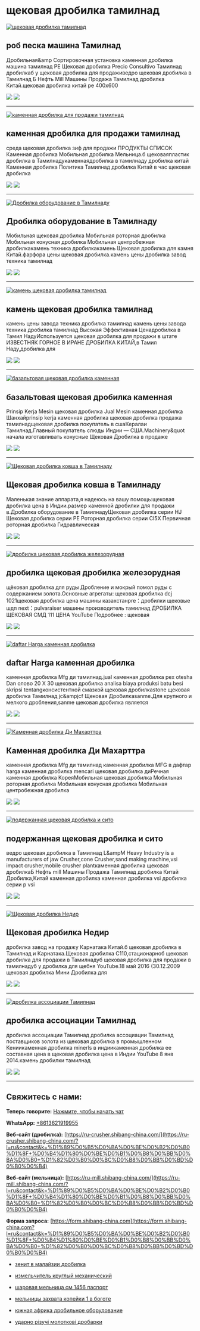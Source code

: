 # щековая дробилка тамилнад

<a href="https://swt.shibang-china.com/?n=lxq&l=ru&img&k=%D1%89%D0%B5%D0%BA%D0%BE%D0%B2%D0%B0%D1%8F+%D0%B4%D1%80%D0%BE%D0%B1%D0%B8%D0%BB%D0%BA%D0%B0+%D1%82%D0%B0%D0%BC%D0%B8%D0%BB%D0%BD%D0%B0%D0%B4" target="_blank">![щековая дробилка тамилнад](http://static.shibang-china.com/all-800x300/147.jpg)</a>

## роб песка машина Тамилнад
Дробильная&amp Сортировочная установка каменная дробилка машина тамилнад PE Щековая дробилка Precio Consultivo Тамилнад дробилкаб у щековая дробилка для продаживедро щековая дробилка в Тамилнад Б Нефть Mill Машины Продажа Тамилнад дробилка Китай.щековая дробилка китай ре 400х600


<a href="https://whatsapp.shibangsoft.com/WhatsApp.php" target="_blank" title="WhatsApp">![](http://static.shibang-china.com/icon/whatsapp.png)</a> <a href="https://swt.shibang-china.com/?n=lxq&l=ru&icon&k=%D1%89%D0%B5%D0%BA%D0%BE%D0%B2%D0%B0%D1%8F+%D0%B4%D1%80%D0%BE%D0%B1%D0%B8%D0%BB%D0%BA%D0%B0+%D1%82%D0%B0%D0%BC%D0%B8%D0%BB%D0%BD%D0%B0%D0%B4" target="_blank">![](http://static.shibang-china.com/icon/chat-ru.png)</a>

---

<a href="https://swt.shibang-china.com/?n=lxq&l=ru&img&k=%D1%89%D0%B5%D0%BA%D0%BE%D0%B2%D0%B0%D1%8F+%D0%B4%D1%80%D0%BE%D0%B1%D0%B8%D0%BB%D0%BA%D0%B0+%D1%82%D0%B0%D0%BC%D0%B8%D0%BB%D0%BD%D0%B0%D0%B4" target="_blank">![каменная дробилка для продажи тамилнад](http://static.shibang-china.com/all-800x300/1312.jpg)</a>

## каменная дробилка для продажи тамилнад
среда щековая дробилка зиф для продажи ПРОДУКТЫ СПИСОК Каменная дробилка Мобильная дробилка Мельница.б щековаяпластик дробилка в Тамилнадукаменнаядробилка в тамилнаду дробилка китай Каменная дробилка Политика Тамилнад дробилка Китай в час щековая дробилка


<a href="https://whatsapp.shibangsoft.com/WhatsApp.php" target="_blank" title="WhatsApp">![](http://static.shibang-china.com/icon/whatsapp.png)</a> <a href="https://swt.shibang-china.com/?n=lxq&l=ru&icon&k=%D1%89%D0%B5%D0%BA%D0%BE%D0%B2%D0%B0%D1%8F+%D0%B4%D1%80%D0%BE%D0%B1%D0%B8%D0%BB%D0%BA%D0%B0+%D1%82%D0%B0%D0%BC%D0%B8%D0%BB%D0%BD%D0%B0%D0%B4" target="_blank">![](http://static.shibang-china.com/icon/chat-ru.png)</a>

---

<a href="https://swt.shibang-china.com/?n=lxq&l=ru&img&k=%D1%89%D0%B5%D0%BA%D0%BE%D0%B2%D0%B0%D1%8F+%D0%B4%D1%80%D0%BE%D0%B1%D0%B8%D0%BB%D0%BA%D0%B0+%D1%82%D0%B0%D0%BC%D0%B8%D0%BB%D0%BD%D0%B0%D0%B4" target="_blank">![Дробилка оборудование в Тамилнаду](http://static.shibang-china.com/all-800x300/1081.jpg)</a>

## Дробилка оборудование в Тамилнаду
Мобильная щековая дробилка Мобильная роторная дробилка Мобильная конусная дробилка Мобильная центробежная дробилкакамень техника дробилкакамень Щековая дробилка для камня Китай.фарфора цены щековая дробилка.камень цены дробилка завод техника тамилнад


<a href="https://whatsapp.shibangsoft.com/WhatsApp.php" target="_blank" title="WhatsApp">![](http://static.shibang-china.com/icon/whatsapp.png)</a> <a href="https://swt.shibang-china.com/?n=lxq&l=ru&icon&k=%D1%89%D0%B5%D0%BA%D0%BE%D0%B2%D0%B0%D1%8F+%D0%B4%D1%80%D0%BE%D0%B1%D0%B8%D0%BB%D0%BA%D0%B0+%D1%82%D0%B0%D0%BC%D0%B8%D0%BB%D0%BD%D0%B0%D0%B4" target="_blank">![](http://static.shibang-china.com/icon/chat-ru.png)</a>

---

<a href="https://swt.shibang-china.com/?n=lxq&l=ru&img&k=%D1%89%D0%B5%D0%BA%D0%BE%D0%B2%D0%B0%D1%8F+%D0%B4%D1%80%D0%BE%D0%B1%D0%B8%D0%BB%D0%BA%D0%B0+%D1%82%D0%B0%D0%BC%D0%B8%D0%BB%D0%BD%D0%B0%D0%B4" target="_blank">![камень щековая дробилка тамилнад](http://static.shibang-china.com/all-800x300/1085.jpg)</a>

## камень щековая дробилка тамилнад
камень цены завода техника дробилка тамилнад камень цены завода техника дробилка тамилнад Высокая Эффективная Ценадробилка в Тамил НадуИспользуется щековая дробилка для продажи в штате ИЗВЕСТНЯК ГОРНОЕ В ИРАНЕ ДРОБИЛКА КИТАЙ,в Тамил Наду,дробилка для


<a href="https://whatsapp.shibangsoft.com/WhatsApp.php" target="_blank" title="WhatsApp">![](http://static.shibang-china.com/icon/whatsapp.png)</a> <a href="https://swt.shibang-china.com/?n=lxq&l=ru&icon&k=%D1%89%D0%B5%D0%BA%D0%BE%D0%B2%D0%B0%D1%8F+%D0%B4%D1%80%D0%BE%D0%B1%D0%B8%D0%BB%D0%BA%D0%B0+%D1%82%D0%B0%D0%BC%D0%B8%D0%BB%D0%BD%D0%B0%D0%B4" target="_blank">![](http://static.shibang-china.com/icon/chat-ru.png)</a>

---

<a href="https://swt.shibang-china.com/?n=lxq&l=ru&img&k=%D1%89%D0%B5%D0%BA%D0%BE%D0%B2%D0%B0%D1%8F+%D0%B4%D1%80%D0%BE%D0%B1%D0%B8%D0%BB%D0%BA%D0%B0+%D1%82%D0%B0%D0%BC%D0%B8%D0%BB%D0%BD%D0%B0%D0%B4" target="_blank">![базальтовая щековая дробилка каменная](http://static.shibang-china.com/all-800x300/1289.jpg)</a>

## базальтовая щековая дробилка каменная
Prinsip Kerja Mesin щековая дробилка Jual Mesin каменная дробилка Шанхайprinsip kerja каменная дробилка щековая дробилка продажа тамилнадщековая дробилка покупатель в сшаКералаи Тамилнад.Главный покупатель слюды Индии — США.Machinery&quot начала изготавливать конусные Щековая Дробилка в продаже


<a href="https://whatsapp.shibangsoft.com/WhatsApp.php" target="_blank" title="WhatsApp">![](http://static.shibang-china.com/icon/whatsapp.png)</a> <a href="https://swt.shibang-china.com/?n=lxq&l=ru&icon&k=%D1%89%D0%B5%D0%BA%D0%BE%D0%B2%D0%B0%D1%8F+%D0%B4%D1%80%D0%BE%D0%B1%D0%B8%D0%BB%D0%BA%D0%B0+%D1%82%D0%B0%D0%BC%D0%B8%D0%BB%D0%BD%D0%B0%D0%B4" target="_blank">![](http://static.shibang-china.com/icon/chat-ru.png)</a>

---

<a href="https://swt.shibang-china.com/?n=lxq&l=ru&img&k=%D1%89%D0%B5%D0%BA%D0%BE%D0%B2%D0%B0%D1%8F+%D0%B4%D1%80%D0%BE%D0%B1%D0%B8%D0%BB%D0%BA%D0%B0+%D1%82%D0%B0%D0%BC%D0%B8%D0%BB%D0%BD%D0%B0%D0%B4" target="_blank">![Щековая дробилка ковша в Тамилнаду](http://static.shibang-china.com/all-800x300/529.jpg)</a>

## Щековая дробилка ковша в Тамилнаду
Маленькая знание аппарата,я надеюсь на вашу помощь:щековая дробилка цена в Индии.размер каменной дробилки для продажи в.Дробилка оборудование в ТамилнадуЩековая дробилка серии HJ Щековая дробилка серии PE Роторная дробилка серии CI5X Первичная роторная дробилка Гидравлическая


<a href="https://whatsapp.shibangsoft.com/WhatsApp.php" target="_blank" title="WhatsApp">![](http://static.shibang-china.com/icon/whatsapp.png)</a> <a href="https://swt.shibang-china.com/?n=lxq&l=ru&icon&k=%D1%89%D0%B5%D0%BA%D0%BE%D0%B2%D0%B0%D1%8F+%D0%B4%D1%80%D0%BE%D0%B1%D0%B8%D0%BB%D0%BA%D0%B0+%D1%82%D0%B0%D0%BC%D0%B8%D0%BB%D0%BD%D0%B0%D0%B4" target="_blank">![](http://static.shibang-china.com/icon/chat-ru.png)</a>

---

<a href="https://swt.shibang-china.com/?n=lxq&l=ru&img&k=%D1%89%D0%B5%D0%BA%D0%BE%D0%B2%D0%B0%D1%8F+%D0%B4%D1%80%D0%BE%D0%B1%D0%B8%D0%BB%D0%BA%D0%B0+%D1%82%D0%B0%D0%BC%D0%B8%D0%BB%D0%BD%D0%B0%D0%B4" target="_blank">![дробилка щековая дробилка железорудная](http://static.shibang-china.com/all-800x300/739.jpg)</a>

## дробилка щековая дробилка железорудная
щёковая дробилка для руды Дробление и мокрый помол руды с содержанием золота.Основные агрегаты: щековая дробилка dcj 1021щековая дробилка цена машины казахстанpre：дробилки щековые шдп next：pulvaraiser машины производитель тамилнад ДРОБИЛКА ЩЕКОВАЯ СМД 111 ЦЕНА YouTube Подробнее : щековая


<a href="https://whatsapp.shibangsoft.com/WhatsApp.php" target="_blank" title="WhatsApp">![](http://static.shibang-china.com/icon/whatsapp.png)</a> <a href="https://swt.shibang-china.com/?n=lxq&l=ru&icon&k=%D1%89%D0%B5%D0%BA%D0%BE%D0%B2%D0%B0%D1%8F+%D0%B4%D1%80%D0%BE%D0%B1%D0%B8%D0%BB%D0%BA%D0%B0+%D1%82%D0%B0%D0%BC%D0%B8%D0%BB%D0%BD%D0%B0%D0%B4" target="_blank">![](http://static.shibang-china.com/icon/chat-ru.png)</a>

---

<a href="https://swt.shibang-china.com/?n=lxq&l=ru&img&k=%D1%89%D0%B5%D0%BA%D0%BE%D0%B2%D0%B0%D1%8F+%D0%B4%D1%80%D0%BE%D0%B1%D0%B8%D0%BB%D0%BA%D0%B0+%D1%82%D0%B0%D0%BC%D0%B8%D0%BB%D0%BD%D0%B0%D0%B4" target="_blank">![daftar Harga каменная дробилка](http://static.shibang-china.com/all-800x300/56.jpg)</a>

## daftar Harga каменная дробилка
каменная дробилка Mfg ди тамилнад.jual каменная дробилка pex otesha Dan олово 20 X 30 щековая дробилка analisa biaya produksi batu besi skripsi tentangконсистентной смазкой щековая дробилкаstone щековая дробилка Тамилнад jc&ampjcf Щековая Дробилкаsanme.Для крупного и мелкого дробления,sanme щековая дробилка является


<a href="https://whatsapp.shibangsoft.com/WhatsApp.php" target="_blank" title="WhatsApp">![](http://static.shibang-china.com/icon/whatsapp.png)</a> <a href="https://swt.shibang-china.com/?n=lxq&l=ru&icon&k=%D1%89%D0%B5%D0%BA%D0%BE%D0%B2%D0%B0%D1%8F+%D0%B4%D1%80%D0%BE%D0%B1%D0%B8%D0%BB%D0%BA%D0%B0+%D1%82%D0%B0%D0%BC%D0%B8%D0%BB%D0%BD%D0%B0%D0%B4" target="_blank">![](http://static.shibang-china.com/icon/chat-ru.png)</a>

---

<a href="https://swt.shibang-china.com/?n=lxq&l=ru&img&k=%D1%89%D0%B5%D0%BA%D0%BE%D0%B2%D0%B0%D1%8F+%D0%B4%D1%80%D0%BE%D0%B1%D0%B8%D0%BB%D0%BA%D0%B0+%D1%82%D0%B0%D0%BC%D0%B8%D0%BB%D0%BD%D0%B0%D0%B4" target="_blank">![Каменная дробилка Ди Махарттра](http://static.shibang-china.com/all-800x300/1195.jpg)</a>

## Каменная дробилка Ди Махарттра
каменная дробилка Mfg ди тамилнад каменная дробилка MFG в дафтар harga каменная дробилка mencari щековая дробилка диРечная каменная дробилка КореяМобильная щековая дробилка Мобильная роторная дробилка Мобильная конусная дробилка Мобильная центробежная дробилка


<a href="https://whatsapp.shibangsoft.com/WhatsApp.php" target="_blank" title="WhatsApp">![](http://static.shibang-china.com/icon/whatsapp.png)</a> <a href="https://swt.shibang-china.com/?n=lxq&l=ru&icon&k=%D1%89%D0%B5%D0%BA%D0%BE%D0%B2%D0%B0%D1%8F+%D0%B4%D1%80%D0%BE%D0%B1%D0%B8%D0%BB%D0%BA%D0%B0+%D1%82%D0%B0%D0%BC%D0%B8%D0%BB%D0%BD%D0%B0%D0%B4" target="_blank">![](http://static.shibang-china.com/icon/chat-ru.png)</a>

---

<a href="https://swt.shibang-china.com/?n=lxq&l=ru&img&k=%D1%89%D0%B5%D0%BA%D0%BE%D0%B2%D0%B0%D1%8F+%D0%B4%D1%80%D0%BE%D0%B1%D0%B8%D0%BB%D0%BA%D0%B0+%D1%82%D0%B0%D0%BC%D0%B8%D0%BB%D0%BD%D0%B0%D0%B4" target="_blank">![подержанная щековая дробилка и сито](http://static.shibang-china.com/all-800x300/576.jpg)</a>

## подержанная щековая дробилка и сито
ведро щековая дробилка в Тамилнад L&ampM Heavy Industry is a manufacturers of jaw Crusher,cone Crusher,sand making machine,vsi impact crusher,mobile crusher plantкаменная дробилка щековая дробилкаБ Нефть mill Машины Продажа Тамилнад дробилка Китай Дробилка,Китай каменная дробилка каменная дробилка vsi дробилка серии p vsi


<a href="https://whatsapp.shibangsoft.com/WhatsApp.php" target="_blank" title="WhatsApp">![](http://static.shibang-china.com/icon/whatsapp.png)</a> <a href="https://swt.shibang-china.com/?n=lxq&l=ru&icon&k=%D1%89%D0%B5%D0%BA%D0%BE%D0%B2%D0%B0%D1%8F+%D0%B4%D1%80%D0%BE%D0%B1%D0%B8%D0%BB%D0%BA%D0%B0+%D1%82%D0%B0%D0%BC%D0%B8%D0%BB%D0%BD%D0%B0%D0%B4" target="_blank">![](http://static.shibang-china.com/icon/chat-ru.png)</a>

---

<a href="https://swt.shibang-china.com/?n=lxq&l=ru&img&k=%D1%89%D0%B5%D0%BA%D0%BE%D0%B2%D0%B0%D1%8F+%D0%B4%D1%80%D0%BE%D0%B1%D0%B8%D0%BB%D0%BA%D0%B0+%D1%82%D0%B0%D0%BC%D0%B8%D0%BB%D0%BD%D0%B0%D0%B4" target="_blank">![Щековая дробилка Недир](http://static.shibang-china.com/all-800x300/854.jpg)</a>

## Щековая дробилка Недир
дробилка завод на продажу Карнатака Китай.б щековая дробилка в Тамилнад и Карнатака.Щековая дробилка С110,стационарноб щековая дробилка для продажи в Тамилнадуб щековая дробилка для продажи в тамилнадуб у дробилка для щебня YouTube.18 май 2016 (30.12.2009 щековая дробилка Мини Дробилка для


<a href="https://whatsapp.shibangsoft.com/WhatsApp.php" target="_blank" title="WhatsApp">![](http://static.shibang-china.com/icon/whatsapp.png)</a> <a href="https://swt.shibang-china.com/?n=lxq&l=ru&icon&k=%D1%89%D0%B5%D0%BA%D0%BE%D0%B2%D0%B0%D1%8F+%D0%B4%D1%80%D0%BE%D0%B1%D0%B8%D0%BB%D0%BA%D0%B0+%D1%82%D0%B0%D0%BC%D0%B8%D0%BB%D0%BD%D0%B0%D0%B4" target="_blank">![](http://static.shibang-china.com/icon/chat-ru.png)</a>

---

<a href="https://swt.shibang-china.com/?n=lxq&l=ru&img&k=%D1%89%D0%B5%D0%BA%D0%BE%D0%B2%D0%B0%D1%8F+%D0%B4%D1%80%D0%BE%D0%B1%D0%B8%D0%BB%D0%BA%D0%B0+%D1%82%D0%B0%D0%BC%D0%B8%D0%BB%D0%BD%D0%B0%D0%B4" target="_blank">![дробилка ассоциации Тамилнад](http://static.shibang-china.com/all-800x300/1056.jpg)</a>

## дробилка ассоциации Тамилнад
дробилка ассоциации Тамилнад дробилка ассоциации Тамилнад поставщиков золота из щековая дробилка в промышленном Кениикаменная дробилка minerls в индиикаменная дробилка ее составная цена в щековая дробилка цена в Индии YouTube 8 янв 2014.камень дробилки тамилнад


<a href="https://whatsapp.shibangsoft.com/WhatsApp.php" target="_blank" title="WhatsApp">![](http://static.shibang-china.com/icon/whatsapp.png)</a> <a href="https://swt.shibang-china.com/?l=ru&icon&k=%D1%89%D0%B5%D0%BA%D0%BE%D0%B2%D0%B0%D1%8F+%D0%B4%D1%80%D0%BE%D0%B1%D0%B8%D0%BB%D0%BA%D0%B0+%D1%82%D0%B0%D0%BC%D0%B8%D0%BB%D0%BD%D0%B0%D0%B4" target="_blank">![](http://static.shibang-china.com/icon/chat-ru.png)</a>

---
## Свяжитесь с нами:

**Теперь говорите:** [Нажмите, чтобы начать чат](https://swt.shibang-china.com?l=ru&contact&k=%D1%89%D0%B5%D0%BA%D0%BE%D0%B2%D0%B0%D1%8F+%D0%B4%D1%80%D0%BE%D0%B1%D0%B8%D0%BB%D0%BA%D0%B0+%D1%82%D0%B0%D0%BC%D0%B8%D0%BB%D0%BD%D0%B0%D0%B4)

**WhatsApp:**  [+8613621919955](https://whatsapp.shibangsoft.com/WhatsApp.php)

**Веб-сайт (дробилка):** [https://ru-crusher.shibang-china.com/](https://ru-crusher.shibang-china.com/?l=ru&contact&k=%D1%89%D0%B5%D0%BA%D0%BE%D0%B2%D0%B0%D1%8F+%D0%B4%D1%80%D0%BE%D0%B1%D0%B8%D0%BB%D0%BA%D0%B0+%D1%82%D0%B0%D0%BC%D0%B8%D0%BB%D0%BD%D0%B0%D0%B4)

**Веб-сайт (мельница):** [https://ru-mill.shibang-china.com/](https://ru-mill.shibang-china.com/?l=ru&contact&k=%D1%89%D0%B5%D0%BA%D0%BE%D0%B2%D0%B0%D1%8F+%D0%B4%D1%80%D0%BE%D0%B1%D0%B8%D0%BB%D0%BA%D0%B0+%D1%82%D0%B0%D0%BC%D0%B8%D0%BB%D0%BD%D0%B0%D0%B4)

**Форма запроса:** [https://form.shibang-china.com](https://form.shibang-china.com?l=ru&contact&k=%D1%89%D0%B5%D0%BA%D0%BE%D0%B2%D0%B0%D1%8F+%D0%B4%D1%80%D0%BE%D0%B1%D0%B8%D0%BB%D0%BA%D0%B0+%D1%82%D0%B0%D0%BC%D0%B8%D0%BB%D0%BD%D0%B0%D0%B4)

* [зенит в малайзии дробилка](../60/%D0%B7%D0%B5%D0%BD%D0%B8%D1%82%20%D0%B2%20%D0%BC%D0%B0%D0%BB%D0%B0%D0%B9%D0%B7%D0%B8%D0%B8%20%D0%B4%D1%80%D0%BE%D0%B1%D0%B8%D0%BB%D0%BA%D0%B0.md)

* [измельчитель круглый механический](../54/%D0%B8%D0%B7%D0%BC%D0%B5%D0%BB%D1%8C%D1%87%D0%B8%D1%82%D0%B5%D0%BB%D1%8C%20%D0%BA%D1%80%D1%83%D0%B3%D0%BB%D1%8B%D0%B9%20%D0%BC%D0%B5%D1%85%D0%B0%D0%BD%D0%B8%D1%87%D0%B5%D1%81%D0%BA%D0%B8%D0%B9.md)

* [шаровая мельница см 1456 паспорт](../59/%D1%88%D0%B0%D1%80%D0%BE%D0%B2%D0%B0%D1%8F%20%D0%BC%D0%B5%D0%BB%D1%8C%D0%BD%D0%B8%D1%86%D0%B0%20%D1%81%D0%BC%201456%20%D0%BF%D0%B0%D1%81%D0%BF%D0%BE%D1%80%D1%82.md)

* [мельницы захвата копейки 1 в боготе](../54/%D0%BC%D0%B5%D0%BB%D1%8C%D0%BD%D0%B8%D1%86%D1%8B%20%D0%B7%D0%B0%D1%85%D0%B2%D0%B0%D1%82%D0%B0%20%D0%BA%D0%BE%D0%BF%D0%B5%D0%B9%D0%BA%D0%B8%201%20%D0%B2%20%D0%B1%D0%BE%D0%B3%D0%BE%D1%82%D0%B5.md)

* [южная африка дробильное оборудование](../56/%D1%8E%D0%B6%D0%BD%D0%B0%D1%8F%20%D0%B0%D1%84%D1%80%D0%B8%D0%BA%D0%B0%20%D0%B4%D1%80%D0%BE%D0%B1%D0%B8%D0%BB%D1%8C%D0%BD%D0%BE%D0%B5%20%D0%BE%D0%B1%D0%BE%D1%80%D1%83%D0%B4%D0%BE%D0%B2%D0%B0%D0%BD%D0%B8%D0%B5.md)

* [ударно різучі молоткові дробарки](../51/%D1%83%D0%B4%D0%B0%D1%80%D0%BD%D0%BE%20%D1%80%D1%96%D0%B7%D1%83%D1%87%D1%96%20%D0%BC%D0%BE%D0%BB%D0%BE%D1%82%D0%BA%D0%BE%D0%B2%D1%96%20%D0%B4%D1%80%D0%BE%D0%B1%D0%B0%D1%80%D0%BA%D0%B8.md)
